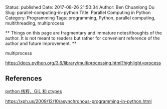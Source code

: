 Status: published
Date: 2017-08-26 21:50:34
Author: Ben Chuanlong Du
Slug: parallel-computing-in-python
Title: Parallel Computing in Python
Category: Programming
Tags: programming, Python, parallel computing, multithreading, multiprocess

**
Things on this page are
fragmentary and immature notes/thoughts of the author.
It is not meant to readers
but rather for convenient reference of the author and future improvement.
**

multiprocess

https://docs.python.org/3.6/library/multiprocessing.html?highlight=process

## References

[python 线程，GIL 和 ctypes](http://zhuoqiang.me/python-thread-gil-and-ctypes.html)

https://xph.us/2009/12/10/asynchronous-programming-in-python.html

